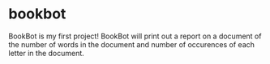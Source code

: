 # bookbot
BookBot is my first project!
BookBot will print out a report on a document of the number of words in the document and number of occurences of each letter in the document.
